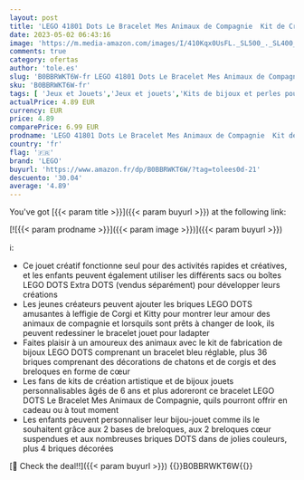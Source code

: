 ```yaml
---
layout: post
title: 'LEGO 41801 Dots Le Bracelet Mes Animaux de Compagnie  Kit de Création de Bijoux pour Filles et Garçons  Loisir Créatif  Accessoires Kitty et Corgi  Cadeau'
date: 2023-05-02 06:43:16
image: 'https://m.media-amazon.com/images/I/410Kqx0UsFL._SL500_._SL400_.jpg'
comments: true
category: ofertas
author: 'tole.es'
slug: 'B0BBRWKT6W-fr LEGO 41801 Dots Le Bracelet Mes Animaux de Compagnie Kit...'
sku: 'B0BBRWKT6W-fr'
tags: [ 'Jeux et Jouets','Jeux et jouets','Kits de bijoux et perles pour enfants','Kits de loisirs créatifs','Loisirs créatifs','lego','🇫🇷', ]
actualPrice: 4.89 EUR
currency: EUR
price: 4.89
comparePrice: 6.99 EUR
prodname: 'LEGO 41801 Dots Le Bracelet Mes Animaux de Compagnie  Kit de Création de Bijoux pour Filles et Garçons  Loisir Créatif  Accessoires Kitty et Corgi  Cadeau'
country: 'fr'
flag: '🇫🇷'
brand: 'LEGO'
buyurl: 'https://www.amazon.fr/dp/B0BBRWKT6W/?tag=tolees0d-21'
descuento: '30.04'
average: '4.89'
---
```


You've got [{{< param title >}}]({{< param buyurl >}}) at the following link:

[![{{< param prodname >}}]({{< param image >}})]({{< param buyurl >}})

ℹ️:

- Ce jouet créatif fonctionne seul pour des activités rapides et créatives, et les enfants peuvent également utiliser les différents sacs ou boîtes LEGO DOTS Extra DOTS (vendus séparément) pour développer leurs créations
- Les jeunes créateurs peuvent ajouter les briques LEGO DOTS amusantes à leffigie de Corgi et Kitty pour montrer leur amour des animaux de compagnie et lorsquils sont prêts à changer de look, ils peuvent redessiner le bracelet jouet pour ladapter
- Faites plaisir à un amoureux des animaux avec le kit de fabrication de bijoux LEGO DOTS comprenant un bracelet bleu réglable, plus 36 briques comprenant des décorations de chatons et de corgis et des breloques en forme de cœur
- Les fans de kits de création artistique et de bijoux jouets personnalisables âgés de 6 ans et plus adoreront ce bracelet LEGO DOTS Le Bracelet Mes Animaux de Compagnie, quils pourront offrir en cadeau ou à tout moment
- Les enfants peuvent personnaliser leur bijou-jouet comme ils le souhaitent grâce aux 2 bases de breloques, aux 2 breloques cœur suspendues et aux nombreuses briques DOTS dans de jolies couleurs, plus 4 briques décorées

[🛒 Check the deal!!]({{< param buyurl >}})
{{<world>}}B0BBRWKT6W{{</world>}}
